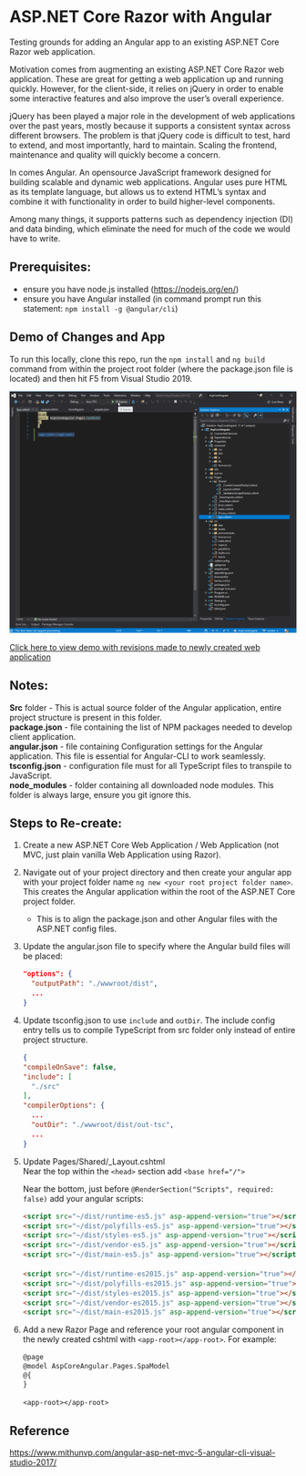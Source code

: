 # ASP.NET Core Razor with Angular
Testing grounds for adding an Angular app to an existing ASP.NET Core Razor web application.  

Motivation comes from augmenting an existing ASP.NET Core Razor web application. These are great for getting a web application up and running quickly. However, for the client-side, it relies on jQuery in order to enable some interactive features and also improve the user’s overall experience.
  
jQuery has been played a major role in the development of web applications over the past years, mostly because it supports a consistent syntax across different browsers. The problem is that jQuery code is difficult to test, hard to extend, and most importantly, hard to maintain. Scaling the frontend, maintenance and quality will quickly become a concern.
  
In comes Angular. An opensource JavaScript framework designed for building scalable and dynamic web applications. Angular uses pure HTML as its template language, but allows us to extend HTML’s syntax and combine it with functionality in order to build higher-level components.

Among many things, it supports patterns such as dependency injection (DI) and data binding, which eliminate the need for much of the code we would have to write.
  
## Prerequisites:
- ensure you have node.js installed (https://nodejs.org/en/)
- ensure you have Angular installed (in command prompt run this statement: `npm install -g @angular/cli`)

## Demo of Changes and App
To run this locally, clone this repo, run the `npm install` and `ng build` command from within the project root folder (where the package.json file is located) and then hit F5 from Visual Studio 2019.
  
![](aspcore-angular8-demo-short.gif)
  
[Click here to view demo with revisions made to newly created web application](aspcore-angular8-demo.gif)

## Notes:
**Src** folder - This is actual source folder of the Angular application, entire project structure is present in this folder.  
**package.json** - file containing the list of NPM packages needed to develop client application.  
**angular.json** - file containing Configuration settings for the Angular application. This file is essential for Angular-CLI to work seamlessly.  
**tsconfig.json** - configuration file must for all TypeScript files to transpile to JavaScript.  
**node_modules** - folder containing all downloaded node modules. This folder is always large, ensure you git ignore this.  
  
## Steps to Re-create:
1. Create a new ASP.NET Core Web Application / Web Application (not MVC, just plain vanilla Web Application using Razor).
2. Navigate out of your project directory and then create your angular app with your project folder name `ng new <your root project folder name>`. This creates the Angular application within the root of the ASP.NET Core project folder.
    - This is to align the package.json and other Angular files with the ASP.NET config files.
3. Update the angular.json file to specify where the Angular build files will be placed:
    ```json
    "options": {
      "outputPath": "./wwwroot/dist",
      ...
    }
    ```
4. Update tsconfig.json to use `include` and `outDir`. The include config entry tells us to compile TypeScript from src folder only instead of entire project structure.
    ```json
    {
    "compileOnSave": false,
    "include": [
      "./src"
    ],
    "compilerOptions": {
      ...
      "outDir": "./wwwroot/dist/out-tsc",
      ...
    }
    ```
5. Update Pages/Shared/_Layout.cshtml  
    Near the top within the `<head>` section add `<base href="/">`

    Near the bottom, just before `@RenderSection("Scripts", required: false)` add your angular scripts:
    ```html
    <script src="~/dist/runtime-es5.js" asp-append-version="true"></script>
    <script src="~/dist/polyfills-es5.js" asp-append-version="true"></script>
    <script src="~/dist/styles-es5.js" asp-append-version="true"></script>
    <script src="~/dist/vendor-es5.js" asp-append-version="true"></script>
    <script src="~/dist/main-es5.js" asp-append-version="true"></script>

    <script src="~/dist/runtime-es2015.js" asp-append-version="true"></script>
    <script src="~/dist/polyfills-es2015.js" asp-append-version="true"></script>
    <script src="~/dist/styles-es2015.js" asp-append-version="true"></script>
    <script src="~/dist/vendor-es2015.js" asp-append-version="true"></script>
    <script src="~/dist/main-es2015.js" asp-append-version="true"></script>
    ```
6. Add a new Razor Page and reference your root angular component in the newly created cshtml with `<app-root></app-root>`. For example:
    ```razor
    @page
    @model AspCoreAngular.Pages.SpaModel
    @{
    }

    <app-root></app-root>
    ```

## Reference
https://www.mithunvp.com/angular-asp-net-mvc-5-angular-cli-visual-studio-2017/
